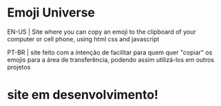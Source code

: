 # Emoji Universe 

EN-US | Site where you can copy an emoji to the clipboard of your computer or cell phone, using html css and javascript

PT-BR | site feito com a intenção de facilitar para quem quer "copiar" os emojis para a área de transferência, podendo assim utilizá-los em outros projetos

# site em desenvolvimento!